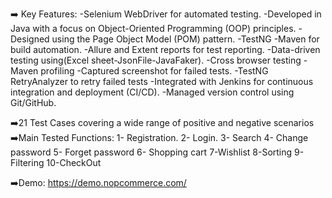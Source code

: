 ➡️ Key Features:
-Selenium WebDriver for automated testing.
-Developed in Java with a focus on Object-Oriented Programming (OOP) principles.
-Designed using the Page Object Model (POM) pattern.
-TestNG 
-Maven for build automation.
-Allure and Extent reports for test reporting.
-Data-driven testing using(Excel sheet-JsonFile-JavaFaker).
-Cross browser testing
-Maven profiling
-Captured screenshot for failed tests.
-TestNG RetryAnalyzer to retry failed tests
-Integrated with Jenkins for continuous integration and deployment (CI/CD).
-Managed version control using Git/GitHub.


➡️21 Test Cases covering a wide range of positive and negative scenarios
➡️Main Tested Functions:
1- Registration.
2- Login.
3- Search
4- Change password
5- Forget password
6- Shopping cart
7-Wishlist
8-Sorting
9-Filtering
10-CheckOut

➡️Demo: https://demo.nopcommerce.com/
